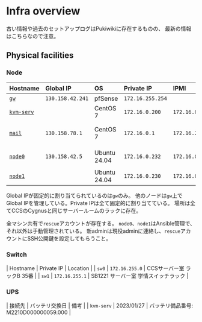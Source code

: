 # Infra overview

古い情報や過去のセットアップログはPukiwikiに存在するものの、
最新の情報はこちらなので注意。

## Physical facilities

### Node

| Hostname                    | Global IP        | OS           | Private IP       | IPMI           | Alias                     | Memo                      |
| :-------------------------- | :--------------- | :----------- | :--------------- | :------------- | :------------------------ | :------------------------ |
| [`gw`](./gw.md)             | `130.158.42.241` | pfSense      | `172.16.255.254` |                |                           |                           |
| [`kvm-serv`](./kvm-serv.md) |                  | CentOS 7     | `172.16.0.200`   | `172.16.0.210` |                           | KVM Host                  |
| [`mail`](./mail.md)         | `130.158.78.1`   | CentOS 7     | `172.16.0.1`     | `172.16.254.1` | `serv1`                   | Postfix, Dovecot, Mailman |
| [`node0`](./node0.md)       | `130.158.42.5`   | Ubuntu 24.04 | `172.16.0.232`   | `172.16.0.211` | `mail-skylake`, `docker2` | DNS                       |
| [`node1`](./node1.md)       |                  | Ubuntu 24.04 | `172.16.0.230`   | `172.16.0.231` |                           | Web                       |

Global IPが固定的に割り当てられているのは`gw`のみ。
他のノードは`gw`上でGlobal IPを管理している。Private IPは全て固定的に割り当てている。
場所は全てCCSのCygnusと同じサーバールームのラックに存在。

全マシン共有で`rescue`アカウントが存在する。
`node0`、`node1`はAnsible管理で、それ以外は手動管理されている。
新adminは現役adminに連絡し、`rescue`アカウントにSSH公開鍵を設定してもらうこと。

### Switch

| Hostname | Private IP     | Location                        |
| `sw0`    | `172.16.255.0` | CCSサーバー室 ラックB 35番         |
| `sw1`    | `172.16.255.1` | SB1221 サーバー室 学情スイッチラック |

### UPS

| 接続先      | バッテリ交換日 | 備考                                |
| `kvm-serv` | 	2023/01/27  | バッテリ備品番号: M2210D000000059.000 |

